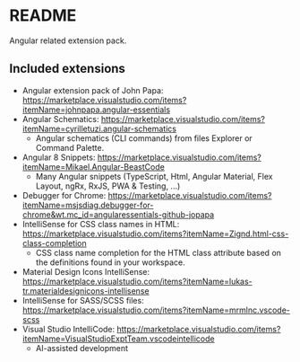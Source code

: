 # README

Angular related extension pack.

## Included extensions

- Angular extension pack of John Papa: https://marketplace.visualstudio.com/items?itemName=johnpapa.angular-essentials
- Angular Schematics: https://marketplace.visualstudio.com/items?itemName=cyrilletuzi.angular-schematics
  - Angular schematics (CLI commands) from files Explorer or Command Palette.
- Angular 8 Snippets: https://marketplace.visualstudio.com/items?itemName=Mikael.Angular-BeastCode
  - Many Angular snippets (TypeScript, Html, Angular Material, Flex Layout, ngRx, RxJS, PWA & Testing, ...)
- Debugger for Chrome: https://marketplace.visualstudio.com/items?itemName=msjsdiag.debugger-for-chrome&wt.mc_id=angularessentials-github-jopapa
- IntelliSense for CSS class names in HTML: https://marketplace.visualstudio.com/items?itemName=Zignd.html-css-class-completion
  - CSS class name completion for the HTML class attribute based on the definitions found in your workspace.
- Material Design Icons IntelliSense: https://marketplace.visualstudio.com/items?itemName=lukas-tr.materialdesignicons-intellisense
- IntelliSense for SASS/SCSS files: https://marketplace.visualstudio.com/items?itemName=mrmlnc.vscode-scss
- Visual Studio IntelliCode: https://marketplace.visualstudio.com/items?itemName=VisualStudioExptTeam.vscodeintellicode
  - AI-assisted development
